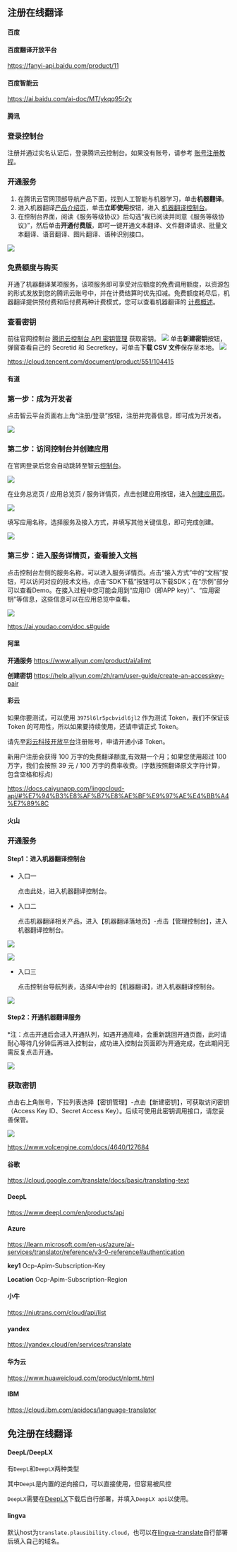 
## 注册在线翻译


<!-- tabs:start -->

#### **百度**

#### 百度翻译开放平台

https://fanyi-api.baidu.com/product/11

#### 百度智能云

https://ai.baidu.com/ai-doc/MT/ykqq95r2y

#### **腾讯**

### 登录控制台

注册并通过实名认证后，登录腾讯云控制台。如果没有账号，请参考 [账号注册教程](https://cloud.tencent.com/document/product/378/17985)。

### 开通服务

1. 在腾讯云官网顶部导航产品下面，找到人工智能与机器学习，单击**机器翻译**。
2. 进入机器翻译[产品介绍页](https://cloud.tencent.com/product/tmt)，单击**立即使用**按钮，进入 [机器翻译控制台](https://console.cloud.tencent.com/tmt)。
3. 在控制台界面，阅读《服务等级协议》后勾选“我已阅读并同意《服务等级协议》”，然后单击**开通付费版**，即可一键开通文本翻译、文件翻译请求、批量文本翻译、语音翻译、图片翻译、语种识别接口。

![](https://qcloudimg.tencent-cloud.cn/image/document/a136e50d4ac8d22c2708f2626f392b05.png)

### 免费额度与购买

开通了机器翻译某项服务，该项服务即可享受对应额度的免费调用额度，以资源包的形式发放到您的腾讯云账号中，并在计费结算时优先扣减。免费额度耗尽后，机器翻译提供预付费和后付费两种计费模式，您可以查看机器翻译的 [计费概述](https://cloud.tencent.com/document/product/551/35017)。

### 查看密钥

前往官网控制台 [腾讯云控制台 API 密钥管理](https://console.cloud.tencent.com/cam/capi) 获取密钥。
![](https://qcloudimg.tencent-cloud.cn/image/document/aa99d195c3f475d6673506c6ad4c059f.png)
单击**新建密钥**按钮，弹窗查看自己的 Secretid 和 Secretkey，可单击**下载 CSV 文件**保存至本地。
![](https://qcloudimg.tencent-cloud.cn/image/document/2eb8d6d645a13411dcee2427ffc37c03.png)

https://cloud.tencent.com/document/product/551/104415

#### **有道**

### 第一步：成为开发者 

点击智云平台页面右上角“注册/登录”按钮，注册并完善信息，即可成为开发者。

![](https://ai.youdao.com/images/guide-register.png)

### 第二步：访问控制台并创建应用 

在官网登录后您会自动跳转至智云[控制台](https://ai.youdao.com/console/)。

![](https://ai.youdao.com/images/app_overview.png)

在业务总览页 / 应用总览页 / 服务详情页，点击创建应用按钮，进入[创建应用页](https://ai.youdao.com/console/#/app-overview/create-application)。

![](https://ai.youdao.com/images/create_app.png)

填写应用名称，选择服务及接入方式，并填写其他关键信息，即可完成创建。

![](https://ai.youdao.com/images/edit_app.png)

### 第三步：进入服务详情页，查看接入文档 

点击控制台左侧的服务名称，可以进入服务详情页。点击“接入方式”中的“文档”按钮，可以访问对应的技术文档，点击“SDK下载”按钮可以下载SDK；在“示例”部分可以查看Demo。在接入过程中您可能会用到“应用ID（即APP key）”、“应用密钥”等信息，这些信息可以在应用总览中查看。

![](https://ai.youdao.com/images/serve_singleton.png)

https://ai.youdao.com/doc.s#guide

#### **阿里**

**开通服务** https://www.aliyun.com/product/ai/alimt

**创建密钥** https://help.aliyun.com/zh/ram/user-guide/create-an-accesskey-pair

#### **彩云**

如果你要测试，可以使用 `3975l6lr5pcbvidl6jl2` 作为测试 Token，我们不保证该 Token 的可用性，所以如果要持续使用，还请申请正式 Token。

请先至[彩云科技开放平台](https://platform.caiyunapp.com/regist)注册账号，申请开通小译 Token。

新用户注册会获得 100 万字的免费翻译额度,有效期一个月；如果您使用超过 100 万字，我们会按照 39 元 / 100 万字的费率收费。(字数按照翻译原文字符计算，包含空格和标点)

https://docs.caiyunapp.com/lingocloud-api/#%E7%94%B3%E8%AF%B7%E8%AE%BF%E9%97%AE%E4%BB%A4%E7%89%8C

#### **火山**

### 开通服务

#### Step1：进入机器翻译控制台

* 入口一

    点击此处，进入机器翻译控制台。

* 入口二

    点击机器翻译相关产品，进入【机器翻译落地页】-点击【管理控制台】，进入机器翻译控制台。

![](https://lf6-volc-editor.volccdn.com/obj/volcfe/sop-public/upload_970c9da11bbfb79246efe0f8fdf95d6c.png)

![](https://lf3-volc-editor.volccdn.com/obj/volcfe/sop-public/upload_7993788aaeabd0f72c850d886abd2337.png)

* 入口三

    点击控制台导航列表，选择AI中台的【机器翻译】，进入机器翻译控制台。

![](https://lf6-volc-editor.volccdn.com/obj/volcfe/sop-public/upload_b86d6c66ecdcd23fad8a826f5081518a.png)

#### Step2：开通机器翻译服务

*注：点击开通后会进入开通队列，如遇开通高峰，会重新跳回开通页面，此时请耐心等待几分钟后再进入控制台，成功进入控制台页面即为开通完成，在此期间无需反复点击开通。

![](https://lf3-volc-editor.volccdn.com/obj/volcfe/sop-public/upload_4a46f87a3f0f7cc1ad18482d3e16af42)

### 获取密钥

点击右上角账号，下拉列表选择【密钥管理】-点击【新建密钥】，可获取访问密钥（Access Key ID、Secret Access Key）。后续可使用此密钥调用接口，请您妥善保管。

![](https://lf6-volc-editor.volccdn.com/obj/volcfe/sop-public/upload_14c2ac0aa56155152181b48df1772d55)

https://www.volcengine.com/docs/4640/127684

#### **谷歌**

https://cloud.google.com/translate/docs/basic/translating-text

#### **DeepL**

https://www.deepl.com/en/products/api

#### **Azure**


https://learn.microsoft.com/en-us/azure/ai-services/translator/reference/v3-0-reference#authentication

**key1** Ocp-Apim-Subscription-Key	

**Location** Ocp-Apim-Subscription-Region

#### **小牛**

https://niutrans.com/cloud/api/list

#### **yandex**

https://yandex.cloud/en/services/translate

#### **华为云**

https://www.huaweicloud.com/product/nlpmt.html


#### **IBM**

https://cloud.ibm.com/apidocs/language-translator

<!-- tabs:end -->


## 免注册在线翻译

<!-- tabs:start -->

#### **DeepL/DeepLX**

有`DeepL`和`DeepLX`两种类型

其中`DeepL`是内置的逆向接口，可以直接使用，但容易被风控

`DeepLX`需要在[DeepLX](https://github.com/OwO-Network/DeepLX)下载后自行部署，并填入`DeepLX api`以使用。

#### **lingva**

默认host为`translate.plausibility.cloud`，也可以在[lingva-translate](https://github.com/thedaviddelta/lingva-translate)自行部署后填入自己的域名。

<!-- tabs:end -->
